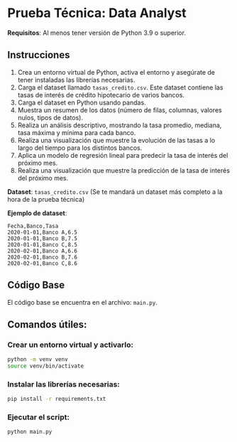 # Prueba Técnica: Data Analyst

**Requisitos**: Al menos tener versión de Python 3.9 o superior.

## Instrucciones

1. Crea un entorno virtual de Python, activa el entorno y asegúrate de tener instaladas las librerías necesarias.
2. Carga el dataset llamado `tasas_credito.csv`. Este dataset contiene las tasas de interés de crédito hipotecario de varios bancos.
3. Carga el dataset en Python usando pandas.
4. Muestra un resumen de los datos (número de filas, columnas, valores nulos, tipos de datos).
5. Realiza un análisis descriptivo, mostrando la tasa promedio, mediana, tasa máxima y mínima para cada banco.
6. Realiza una visualización que muestre la evolución de las tasas a lo largo del tiempo para los distintos bancos.
7. Aplica un modelo de regresión lineal para predecir la tasa de interés del próximo mes.
8. Realiza una visualización que muestre la predicción de la tasa de interés del próximo mes.

**Dataset**: `tasas_credito.csv` (Se te mandará un dataset más completo a la hora de la prueba técnica)

**Ejemplo de dataset**:

```csv
Fecha,Banco,Tasa
2020-01-01,Banco A,6.5
2020-01-01,Banco B,7.5
2020-01-01,Banco C,8.5
2020-02-01,Banco A,6.6
2020-02-01,Banco B,7.6
2020-02-01,Banco C,8.6
```

## Código Base

El código base se encuentra en el archivo: `main.py`.

## Comandos útiles:

### Crear un entorno virtual y activarlo:

```bash
python -m venv venv
source venv/bin/activate
```

### Instalar las librerías necesarias:

```bash
pip install -r requirements.txt
```

### Ejecutar el script:

```bash
python main.py
```

